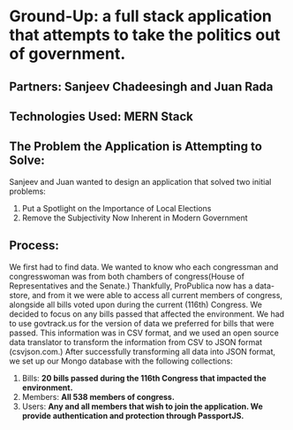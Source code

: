 # Ground-Up: a full stack application that attempts to take the politics out of government.

## Partners: Sanjeev Chadeesingh and Juan Rada

## Technologies Used: MERN Stack

## The Problem the Application is Attempting to Solve:
Sanjeev and Juan wanted to design an application that solved two initial problems:
1. Put a Spotlight on the Importance of Local Elections
1. Remove the Subjectivity Now Inherent in Modern Government

## Process:
We first had to find data. We wanted to know who each congressman and congresswoman was from both chambers of congress(House of Representatives and the Senate.) Thankfully, ProPublica now has a data-store, and from it we were able to access all current members of congress, alongside all bills voted upon during the current (116th) Congress. We decided to focus on any bills passed that affected the environment. We had to use govtrack.us for the version of data we preferred for bills that were passed. This information was in CSV format, and we used an open source data translator to transform the information from CSV to JSON format (csvjson.com.) 
After successfully transforming all data into JSON format, we set up our Mongo database with the following collections:
1. Bills: **20 bills passed during the 116th Congress that impacted the environment.** 
1. Members: **All 538 members of congress.**
1. Users: **Any and all members that wish to join the application. We provide authentication and protection through PassportJS.**